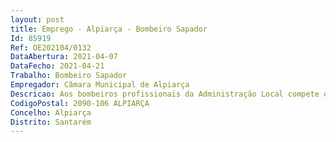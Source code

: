 ```yaml
--- 
layout: post
title: Emprego - Alpiarça - Bombeiro Sapador
Id: 85919
Ref: OE202104/0132
DataAbertura: 2021-04-07
DataFecho: 2021-04-21
Trabalho: Bombeiro Sapador
Empregador: Câmara Municipal de Alpiarça
Descricao: Aos bombeiros profissionais da Administração Local compete o exercício de funções constantes do anexo I a que se refere o artigo 5.º do Decreto Lei n.º 106 2002, de 13 de abril, que estabelece o estatuto de pessoal dos bombeiros profissionais da Administração Local.
CodigoPostal: 2090-106 ALPIARÇA
Concelho: Alpiarça
Distrito: Santarém
--- 
```

